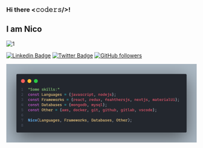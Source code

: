 ### Hi there <𝚌𝚘𝚍𝚎𝚛𝚜/>!

## I am Nico 
![1](https://svs.gsfc.nasa.gov/vis/a010000/a013300/a013326/BH_AccretionDisk_Sim_Banner_360.gif)

<div align="centre">

[![Linkedin Badge](https://img.shields.io/badge/-Nicolas%20Tomasin-blue?style=social&logo=Linkedin&logoColor=blue&link=https://www.linkedin.com/in/nicolas-tomasin-838201153/)](https://www.linkedin.com/in/nicolas-tomasin-838201153/) [![Twitter Badge](http://img.shields.io/badge/-@%20Nicolas%20Tomasin-1ca0f1?style=social&logo=twitter&logoColor=blue&link=https://twitter.com/NicolasTomasin)](https://twitter.com/NicolasTomasin) [![GitHub followers](https://img.shields.io/github/followers/NicoTomasin?label=Follow&style=social)](https://github.com/NicoTomasin?tab=follow)


</div>

![skills](https://github.com/NicoTomasin/NicoTomasin/blob/main/Assets/code.png?raw=true)
